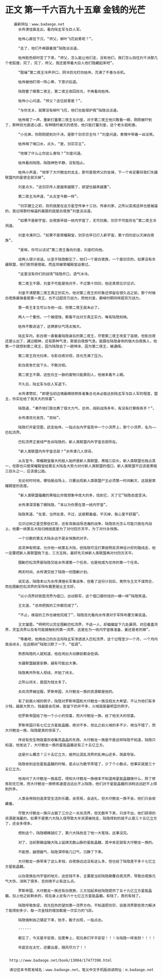 # 正文 第一千六百九十五章 金钱的光芒
        最新网址：www.badaoge.net
          水传潇径直走出，看向陆玄军与巨人军。
      
          枯伟心直往下沉，“师父，柳叶飞花前辈呢？”。
      
          “走了，他们不再跟着我”陆隐淡淡道。
      
          枯伟脸色顿时苦了下来，“师父，怎么能让他们走，没有他们，我们怎么挡住刘千决那几个老狐狸，完了，完了，师父，我还是带着大巨人他们隐藏起来吧”。
      
          “聒噪”第二夜王冷声开口，阴冷目光盯向枯伟，充满了不善与杀机。
      
          枯伟被他盯得一阵心寒，下意识后退。
      
          陆隐瞥了眼第二夜王，第二夜王收回目光，不再看向枯伟。
      
          枯伟小心问道，“师父？这位前辈是？”。
      
          “与你无关，就算没有柳叶飞花，他们也能保护我”陆隐淡淡道。
      
          枯伟哦了一声，重新打量第二夜王与刘皇，对于第二夜王他只敢看一眼，刚刚被吓到了，那种目光直透心底，有种随时被灭的感觉，他只能打量刘皇，这个老头挺和善。
      
          “小兄弟，你刚刚提到刘千决，是那个剑宗宗主吗？”刘皇问道，表情中带着一丝淡笑。
      
          枯伟咽了咽口水，点头，“是，剑宗宗主”。
      
          “他做了什么让你这么害怕？”刘皇问道。
      
          枯伟看向陆隐，陆隐神色平静，没有阻止。
      
          枯伟小声道，“他宰了大圩魍龙的龙主，那可是我师父的坐骑，下一个肯定要将我们东疆联盟内的星使全部灭掉”。
      
          刘皇点头，“这剑宗传人是越来越狠了，欲望也越来越重”。
      
          第二夜王冷声道，“从古至今都一样”。
      
          “剑宗建立之初，目的就是在这方星空传承十三剑，传承刘家，之所以变成这样也是被逼的，我记得那时候逼的最狠的就是白夜族”刘皇淡淡道。
      
          “如果不是新宇宙，白夜族早就一统内宇宙了，无可抗衡，剑宗不可能存在”第二夜王冷冽道。
      
          刘皇冷漠开口，“如果不是荣耀殿堂，剑宗也早已打入新宇宙，第十四剑足以灭掉白夜族”。
      
          “是嘛，你可以试试”第二夜王看向刘皇，刘皇盯向他。
      
          这两人很少说话，以至于陆隐都忘了，他们一个是白夜族，一个是剑宗的，如果没有东疆联盟，他们依然是宿敌，而且同被荣耀殿堂迫害过。
      
          “这里没有你们的战场”陆隐开口，语气冰冷。
      
          第二夜王不屑，刘皇不可能是他对手，不过第十四剑，他还真想见识见识。
      
          刘皇不清楚第二夜王真正的实力，他对第二夜王的印象还停留在很久远之前，那个时候白夜族最强者是第一夜王，也不过超百万战力，而他刘皇，巅峰时期同样超百万战力。
      
          第一夜王复生可以与他一战，但第二夜王就未必了。
      
          两人一个重伤，一个被侵蚀，都看不出对方真正实力，唯有陆隐知晓。
      
          枯伟不敢说话了，这俩家伙气场太强大。
      
          陆玄军内，影白夜一直看着陆隐身后的第二夜王，尽管第二夜王改变了容貌，但影白夜还是认出了，通过眼神，还有那种气息，那是白夜族气息。能跟在陆隐身侧的强大白夜族人，他第一个就想到第二夜王，因为陆隐去了一趟坤泽，因为第二夜王，被通缉。
      
          第二夜王目光扫来，与影白夜对视，目光充满了压力。
      
          影白夜急忙低下头，不敢对视。
      
          第二夜王不屑，这些白王一脉的废物只能靠别人，他根本看不上眼。
      
          不久后，陆玄军与巨人军退下。
      
          水传潇赞叹，“即便当初边境最精锐修炼者集合也未必能达到陆玄军与巨人军的程度，盟主，你实在给了我天大的惊喜”。
      
          陆隐道，“凑齐他们我也费了很大力气，总帅，阔别战场多年，有没有打算练练手？”。
      
          水传潇目光发亮，“目标”。
      
          陆隐打开星空图，赶走枯伟，一指点在内宇宙其中一个小流界上，那个小流界，名为——巴松流界。
      
          巴松流界正是绿严告诉陆隐的，新人类联盟内外宇宙总部所在。
      
          “新人类联盟内外宇宙总部？”水传潇几人惊讶。
      
          从古至今，荣耀殿堂最大的敌人始终是新人类联盟，黑暗三巨头，新人类联盟也独占其一，但那也只是荣耀殿堂给第五大陆各大势力对付新人类联盟的借口，新人类联盟不应该是黑暗三巨头之一，应该是公敌。
      
          无论何时何地，哪怕是战场上，只要出现新人类联盟尸王必须第一时间剿灭，这就是荣耀殿堂的态度。
      
          “新人类联盟蕴藏的黑暗比你我想象中庞大的多，找到它，灭了它”陆隐态度坚决。
      
          水传潇深深看了眼陆隐，“本以为你更在意一统内宇宙”。
      
          陆隐笑道，“在意，当然在意，不过，这是颗毒瘤，不灭掉，我心里不舒服”。
      
          见识过树之星空那些红背，还有背面战场浩瀚的战争，陆隐目光怎么可能只放在内战上，他要一统第五大陆归根结底是为了对付四方天平，为了对付永恒族。
      
          一个分散的第五大陆永远不是永恒族的对手。
      
          巫灵神有明谋，允许他一统第五大陆，但陆隐可没打算按照巫灵神设计好的路线走，他一定要把新人类联盟拖下去，三方互耗，最好先灭掉新人类联盟再对付四方天平。
      
          围剿巴松流界是陆隐交给水传潇第一个任务，也是他成为总帅的第一个任务。
      
          两天时间，水传潇交给了陆隐一份围剿计划。
      
          说实话，陆隐本以为水传潇擅长军事战争，但看了这份计划后，竟然与王文不谋而合，而在围剿巴松流界的军阵布置更是比王文好。
      
          “以小流界封锁茴流界为借口，出动联军，这个借口跟你找的一模一样”陆隐笑道。
      
          王文道，“总帅把我的工作都完成了”。
      
          “不止，维容的工作也被他完成了”，陆隐目光看向水传潇对于军阵布置方案说道。
      
          王文皱眉，“明明可以完全围剿巴松流界，不逃一人，却偏偏留下几处漏洞，对应着蛊流界，灵玺流界以及有可能接触到的第一流界，这是在为一统内宇宙做准备，姜还是老的辣”。
      
          “等着吧，他用自己的办法将陆玄军渗透进入巴松流界，这个过程至少一个月，一个月内我会闭关，在这期间”陆隐沉默了一下，“低调”。
      
          熟悉陆隐的人就知道，他在闹出大动静前都会低调。
      
          东疆联盟越是安静，越有可能出大事。
      
          陆隐离开所有人视线，开始了闭关。
      
          之所以闭关，是因为钱太多了。
      
          炎岚流界被征服，罗斯帝国，大圩魍龙一族的资源都是他的。
      
          有了前面火域的例子，陆隐对罗斯帝国和大圩魍龙一族没抱太大希望，不认为他们有多少钱，越是大势力，钱越是会花掉，能留下的并不多，火域就是最明显的例子。
      
          但罗斯帝国给了他一个小小的惊喜，而大圩魍龙一族，给了他天大的惊喜。
      
          罗斯帝国只有七亿立方星能晶髓，绝对不多，但比之前火域的多不少，相当不错了，而大圩魍龙一族，陆隐是真的惊呆了。
      
          传说有些生物就喜欢收集亮晶晶的东西，大圩魍龙一族是不是这样陆隐不知道，陆隐只知道，他发达了，大圩魍龙一族的星能晶髓足有三十五亿立方。
      
          这是什么概念？三十五亿立方，居然比混乱流界的乱神山还多，简直夸张。
      
          陆隐收到这些星能晶髓的时候，差点以为数字弄错了，少了个小数点，但事实就是三十五亿立方。
      
          他询问了大圩魍龙一族高层，得知大圩魍龙一族根本不知道用星能晶髓做什么，除了修炼别无它用，而大圩魍龙一族修炼速度远远比不上陆隐，他们对于星能晶髓的消耗远远赶不上得到的多。
      
          人类会用钱创造享受生活的乐趣，会贸易，会送礼，但大圩魍龙一族不会，他们只会收藏着。
      
          尽管大圩魍龙一族只占据了三分之一炎岚流界，但无数年下来，只进不出，他们获得的资源是海量的，如果不是第六大陆入侵导致大半资源被抢走，陆隐得到的就不止是三十五亿立方了，还会多得多。
      
          想到这个，陆隐眼睛就红了，第六大陆抢走了他一大笔钱，这事没完。
      
          对了，当初那艘运输大陆上延绵无数山脉的星能晶髓，其中肯定就有大圩魍龙一族的。
      
          不能想，越想越气，陆隐深呼吸几口气，沉静了下来。
      
          大圩魍龙一族带来了这么多钱，白夜族远远没有这么多，但也给了陆隐差不多十七亿立方星能晶髓。
      
          以白夜族在内宇宙的地方，这些钱不多，主要是当初陆隐颠覆白夜流界，导致白夜族元气大伤，消耗了很多，否则绝不止有这么点。
      
          罗斯帝国，大圩魍龙一族还有白夜族，三方加起来给陆隐提供了五十九亿立方星能晶髓，加上他之前剩余的，现在身上足有六十七亿立方星能晶髓，有钱了，真的有钱了。
      
          陆隐呼吸急促，目光狂热的望向第一流界方向，不知道把剑宗，驭兽流界那些势力解决了能得到多少，每一次金钱的增加都是一次实力的飞跃。
      
          陆隐强制自己镇定下来，抬手，骰子出现，一指点出。
      
          ------
      
          都忘了，今天是平安夜，加更奉上，祝兄弟们平平安安！！！与陆隐一样发财！！！！
      
          年底实在太忙，还要出差，随风尽力了！！
      
      
      http://www.badaoge.net/book/13084/17477398.html
      
      请记住本书首发域名：www.badaoge.net。笔尖中文手机版阅读网址：m.badaoge.net